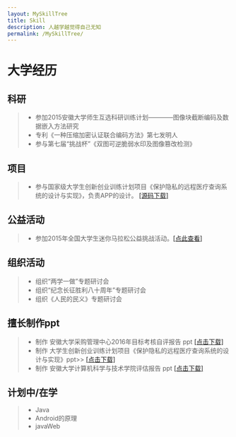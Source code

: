 ```yaml
---
layout: MySkillTree
title: Skill
description: 人越学越觉得自己无知
permalink: /MySkillTree/
---
```


# 大学经历

## 科研
> * 参加2015安徽大学师生互选科研训练计划————图像块截断编码及数据嵌入方法研究
> * 专利《一种压缩加密认证联合编码方法》第七发明人
> * 参与第七届“挑战杯”《双图可逆脆弱水印及图像篡改检测》

## 项目
> * 参与国家级大学生创新创业训练计划项目《保护隐私的远程医疗查询系统的设计与实现》，负责APP的设计。  [[源码下载]](<https://github.com/shadowAnt/MyLoginLayout>)

## 公益活动
> * 参加2015年全国大学生迷你马拉松公益挑战活动。[[点此查看]](![](http://i2.muimg.com/567571/8ee25a7e522305fe.png))

## 组织活动
> * 组织“两学一做”专题研讨会
> * 组织“纪念长征胜利八十周年”专题研讨会
> * 组织《人民的民义》专题研讨会

## 擅长制作ppt 
> * 制作 安徽大学采购管理中心2016年目标考核自评报告 ppt [[点击下载]](<http://pan.baidu.com/s/1pKZMa0r>)
> * 制作 大学生创新创业训练计划项目《保护隐私的远程医疗查询系统的设计与实现》ppt>> [[点击下载]](<http://pan.baidu.com/s/1i5olwtZ>)
> * 制作 安徽大学计算机科学与技术学院评估报告 ppt [[点击下载]](<http://opeo918xa.bkt.clouddn.com/%E5%AD%A6%E9%99%A2%E8%AF%84%E4%BC%B0%E6%8A%A5%E5%91%8A%20%E5%AE%8C%E6%88%90%E7%89%88v1.0.pptx>)

## 计划中/在学
> * Java
> * Android的原理
> * javaWeb








